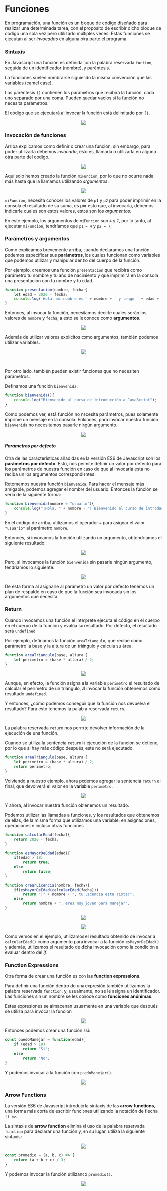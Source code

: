 # Funciones

En programación, una función es un bloque de código diseñado para realizar una determinada tarea, con el propósito de escribir dicho bloque de código una sola vez pero utilizarlo múltiples veces. Estas funciones se ejecutan al ser *invocadas* en alguna otra parte el programa.

### Sintaxis
En Javascript una función es definida con la palabra reservada `fuction`, seguida de un identificador (nombre), y paréntesis.

La funciones suelen nombrarse siguiendo la misma convención que las variables (camel case).

Los paréntesis `()` contienen los parámetros que recibirá la función, cada uno separado por una coma. Pueden quedar vacíos si la función no necesita parámetros.

El código que se ejecutará al invocar la función está delimitado por `{}`.

<p align="center">
    <img src="./img/js/funciones.png">
</p>

### Invocación de funciones
Arriba explicamos como definir o crear una función, sin embargo, para poder utilizarla debemos *invocarla*, esto es, llamarla o utilizarla en alguna otra parte del código.

<p align="center">
    <img src="./img/js/invocarFuncion.png">
</p>

Aquí solo hemos creado la función `miFuncion`, por lo que no ocurre nada más hasta que la llamamos utilizando *argumentos*.

<p align="center">
    <img src="./img/js/invocarFuncion2.png">
</p>

`miFuncion`, necesita conocer los valores de `p1` y `p2` para poder imprimir en la consola el resultado de su suma, es por esto que, al invocarla, debemos indicarle cuales son estos valores, estos son los *argumentos*.

En este ejemplo, los argumentos de `miFuncion` son `4` y `7`, por lo tanto, al ejecutar `miFuncion`, tendríamos que `p1 = 4` y `p2 = 7`;

### Parámetros y argumentos
Como explicamos brevemente arriba, cuando declaramos una función podemos especificar sus **parámetros**, los cuales funcionan como variables que podemos utilizar y manipular dentro del cuerpo de la función.

Por ejemplo, creemos una función `presentacion` que recibirá como parámetro tu nombre y tu año de nacimiento y que imprimirá en la consola una presentación con tu nombre y tu edad.

```javascript
function presentacion(nombre, fecha){
    let edad = 2020 - fecha;
    console.log("Hola, mi nombre es " + nombre + " y tengo " + edad + " años");
}
```

Entonces, al invocar la función, necesitamos decirle cuales serán los valores de `nombre` y `fecha`, a esto se le conoce como **argumentos**.
<p align="center">
    <img src="./img/js/argumentos.png">
</p>

Además de utilizar valores explícitos como argumentos, también podemos utilizar variables.
<p align="center">
    <img src="./img/js/argumentos3.png">
</p>


<br>

Por otro lado, también pueden existir funciones que no necesiten parámetros.

Definamos una función `bienvenida`.

```javascript
function bienvenida(){
    console.log("Bienvenido al curso de introducción a JavaScript");
}
```

Como podemos ver, está función no necesita parámetros, pues solamente imprime un mensaje en la consola. Entonces, para invocar nuestra función `bienvenida` no necesitamos pasarle ningún argumento.
<p align="center">
    <img src="./img/js/argumentos2.png">
</p>

##### Parámetros por defecto
Otra de las características añadidas en la versión ES6 de Javascript son los **parámetros por defecto**. Esto, nos permite definir un valor por defecto para los parámetros de nuestra función en caso de que al invocarla esta no reciba un los argumentos correspondientes.

Retomemos nuestra función `bienvenida`. Para hacer el mensaje más amigable, podemos agregar el nombre del usuario. Entonces la función se vería de la siguiente forma:

```javascript
function bienvenida(nombre = "usuario"){
    console.log("¡Hola, " + nombre + "! Bienvenido al curso de introducción a JavaScript");
}
```

En el código de arriba, utilizamos el operador `=` para asignar el valor `"usuario"` al parámetro `nombre`.

Entonces, si invocamos la función utilizando un argumento, obtendríamos el siguiente resultado:
<p align="center">
    <img src="./img/js/argumentos4.png">
</p>

Pero, si invocamos la función `bienvenida` sin pasarle ningún argumento, tendríamos lo siguiente:
<p align="center">
    <img src="./img/js/argumentos5.png">
</p>

De esta forma al asignarle al parámetro un valor por defecto tenemos un plan de respaldo en caso de que la función sea invocada sin los argumentos que necesita.

### Return

Cuando invocamos una función el interprete ejecuta el código en el cuerpo en el cuerpo de la función y evalúa su resultado. Por defecto, el resultado será `undefined`

Por ejemplo, definamos la función `areaTriangulo`, que recibe como parámetro la base y la altura de un triángulo y calcula su área.

```javascript
function areaTriangulo(base, altura){
    let perimetro = (base * altura) / 2;
}
```

<p align="center">
    <img src="./img/js/return.png">
</p>

Aunque, en efecto, la función asigna a la variable `perimetro` el resultado de calcular el perímetro de un triángulo, al invocar la función obtenemos como resultado `undefined`.

Y entonces, ¿cómo podemos conseguir que la función nos devuelva el resultado? Para esto tenemos la palabra reservada `return`.

<p align="center">
    <img src="./img/js/return2.png">
</p>

La palabra reservada `return` nos permite devolver información de la ejecución de una función.

Cuando se utiliza la sentencia `return` la ejecución de la función se detiene, por lo que si hay más código después, este no será ejecutado.

```javascript
function areaTriangulo(base, altura){
    let perimetro = (base * altura) / 2;
    return perimetro;
}
```

Volviendo a nuestro ejemplo, ahora podemos agregar la sentencia `return` al final, que devolverá el valor en la variable `perimetro`.

<p align="center">
    <img src="./img/js/return3.png">
</p>

Y ahora, al invocar nuestra función obtenemos un resultado.

Podemos utilizar las llamadas a funciones, y los resultados que obtenemos de ellas, de la misma forma que utilizamos una variable; en asignaciones, operaciones e incluso otras funciones.

```javascript
function calcularEdad(fecha){
    return 2020 - fecha;
}

function esMayorDeEdad(edad){
    if(edad > 18)
        return true;
    else
        return false;
}

function crearLicencia(nombre, fecha){
    if(esMayorDeEdad(calcularEdad(fecha)))
        return "¡" + nombre + ", tu licencia está lista!";
    else
        return nombre + ", eres muy joven para manejar";
}
```

<p align="center">
    <img src="./img/js/return4.png">
</p>

<p align="center">
    <img src="./img/js/return5.png">
</p>

Como vemos en el ejemplo, utilizamos el resultado obtenido de invocar a `calcularEdad()` como argumento para invocar a la función `esMayorDeEdad()` y además, utilizamos el resultado de dicha invocación como la condición a evaluar dentro del *if*.

### Function Expressions
Otra forma de crear una función es con las **function expressions**.

Para definir una función dentro de una expresión también utilizamos la palabra reservada `function`, y, usualmente, no se le asigna un identificador. Las funciones sin un nombre se les conoce como **funciones anónimas**.

Estas expresiones se almacenan usualmente en una variable que después se utiliza para invocar la función

<p align="center">
    <img src="./img/js/functionExpression.png">
</p>

Entonces podemos crear una función  así:

```javascript
const puedoManejar = function(edad){
    if (edad > 18)
        return "Si";
    else
        return "No";
}
```
Y podemos invocar a la función con `puedoManejar()`.

<p align="center">
    <img src="./img/js/functionExpression2.png">
</p>



### Arrow Functions

La versión ES6 de Javascript introdujo la sintaxis de las **arrow functions**, una forma más corta de escribir funciones utilizando la notación de flecha `() =>`.

La sintaxis de **arrow function** elimina el uso de la palabra reservada `function` para declarar una función y, en su lugar, utiliza la siguiente sintaxis:

<p align="center">
    <img src="./img/js/arrowFunction.png">
</p>


```javascript
const promedio = (a, b, c) => {
    return (a + b + c) / 3;
}
```

Y podemos invocar la función utilizando `promedio()`.

<p align="center">
    <img src="./img/js/arrowFunction2.png">
</p>
